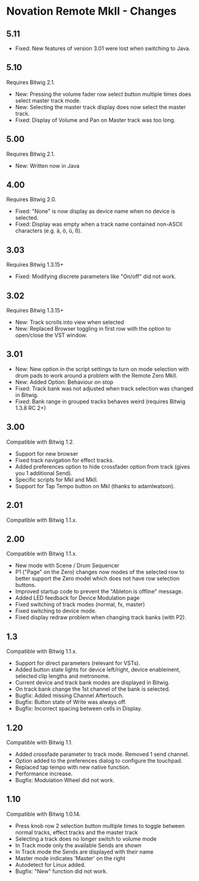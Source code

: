 # Novation Remote MkII - Changes

## 5.11

* Fixed: New features of version 3.01 were lost when switching to Java.

## 5.10

Requires Bitwig 2.1.

* New: Pressing the volume fader row select button multiple times does select master track mode.
* New: Selecting the master track display does now select the master track.
* Fixed: Display of Volume and Pan on Master track was too long.

## 5.00

Requires Bitwig 2.1.

* New: Written now in Java

## 4.00

Requires Bitwig 2.0.

* Fixed: "None" is now display as device name when no device is selected.
* Fixed: Display was empty when a track name contained non-ASCII characters (e.g. ä, ö, ü, ß).

## 3.03

Requires Bitwig 1.3.15+

* Fixed: Modifying discrete parameters like "On/off" did not work.

## 3.02

Requires Bitwig 1.3.15+

* New: Track scrolls into view when selected
* New: Replaced Browser toggling in first row with the option to open/close the VST window.

## 3.01

* New: New option in the script settings to turn on mode selection with drum pads to work around a problem with the Remote Zero MkII.
* New: Added Option: Behaviour on stop
* Fixed: Track bank was not adjusted when track selection was changed in Bitwig.
* Fixed: Bank range in grouped tracks behaves weird (requires Bitwig 1.3.8 RC 2+)

## 3.00

Compatible with Bitwig 1.2.

* Support for new browser
* Fixed track navigation for effect tracks.
* Added preferences option to hide crossfader option from track (gives you 1 additional Send).
* Specific scripts for MkI and MkII.
* Support for Tap Tempo button on MkI (thanks to adamlwatson).

## 2.01

Compatible with Bitwig 1.1.x.

## 2.00

Compatible with Bitwig 1.1.x.

* New mode with Scene / Drum Sequencer
* P1 ("Page" on the Zero) changes now modes of the selected row to better support the Zero model which does not have row selection buttons.
* Improved startup code to prevent the "Ableton is offline" message.
* Added LED feedback for Device Modulation page
* Fixed switching of track modes (normal, fx, master)
* Fixed switching to device mode.
* Fixed display redraw problem when changing track banks (with P2).

## 1.3

Compatible with Bitwig 1.1.x.

* Support for direct parameters (relevant for VSTs).
* Added button state lights for device left/right, device enablement, selected clip lengths and metronome.
* Current device and track bank modes are displayed in Bitwig.
* On track bank change the 1st channel of the bank is selected.
* Bugfix: Added missing Channel Aftertouch.
* Bugfix: Button state of Write was always off.
* Bugfix: Incorrect spacing between cells in Display.

## 1.20

Compatible with Bitwig 1.1.

* Added crossfade parameter to track mode. Removed 1 send channel.
* Option added to the preferences dialog to configure the touchpad.
* Replaced tap tempo with new native function.
* Performance increase.
* Bugfix: Modulation Wheel did not work.

## 1.10

Compatible with Bitwig 1.0.14.

* Press knob row 2 selection button multiple times to toggle between normal tracks, effect tracks and the master track
* Selecting a track does no longer switch to volume mode
* In Track mode only the available Sends are shown
* In Track mode the Sends are displayed with their name
* Master mode indicates 'Master' on the right
* Autodetect for Linux added.
* Bugfix: "New" function did not work.
